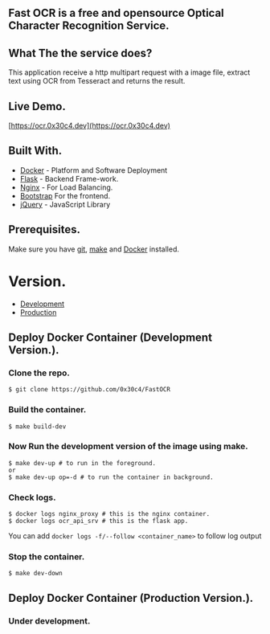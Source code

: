## Fast OCR is a free and opensource Optical Character Recognition Service.

## What The the service does?

This application receive a http multipart request with a image file, extract text using OCR from Tesseract and returns the result.

## Live Demo.
[https://ocr.0x30c4.dev](https://ocr.0x30c4.dev)

## Built With.

* [Docker](https://www.docker.com) - Platform and Software Deployment
* [Flask](https://flask.palletsprojects.com/en/2.0.x/) - Backend Frame-work.
* [Nginx](https://nginx.com/) - For Load Balancing.
* [Bootstrap](https://getbootstrap.com/) For the frontend.
* [jQuery](https://jquery.com/) - JavaScript Library

## Prerequisites.

Make sure you have [git](https://git-scm.com/book/en/v2/Getting-Started-Installing-Git), [make](https://tldp.org/HOWTO/Software-Building-HOWTO-3.html) and [Docker](https://www.docker.com/products/docker-desktop) installed.

# Version.
* [Development](https://github.com/0x30c4/FastOCR#deploy-docker-container-development-version)<br>
* [Production](https://github.com/0x30c4/FastOCR#deploy-docker-container-production-version)

## Deploy Docker Container (Development Version.).
### Clone the repo.
```
$ git clone https://github.com/0x30c4/FastOCR
```

### Build the container.
```
$ make build-dev
```

### Now Run the development version of the image using make.
```
$ make dev-up # to run in the foreground.
or 
$ make dev-up op=-d # to run the container in background.
```

### Check logs.
```
$ docker logs nginx_proxy # this is the nginx container.
$ docker logs ocr_api_srv # this is the flask app.
```
You can add ```docker logs -f/--follow <container_name>``` to follow log output

### Stop the container.
```
$ make dev-down
```

## Deploy Docker Container (Production Version.).
### Under development.
